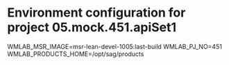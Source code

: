 # Environment configuration for project 05.mock.451.apiSet1

WMLAB_MSR_IMAGE=msr-lean-devel-1005:last-build
WMLAB_PJ_NO=451
WMLAB_PRODUCTS_HOME=/opt/sag/products

